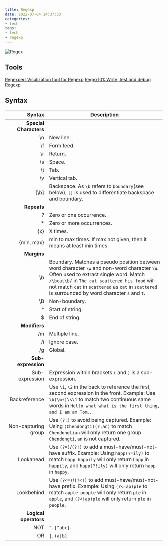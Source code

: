 ```yaml
---
title: Regexp
date: 2022-07-04 14:37:33
categories:
- tech
tags:
- tech
- regexp
---
```

![Regex](/images/regex.png)
## Tools
[Regexper: Visulization tool for Regexp](https://regexper.com/)
[Regex101: Write, test and debug Regexp](https://regex101.com/)

## Syntax
| Syntax | Description |
| -----------: | ----------- |
| **Special Characters** |
| \n | New line. |
| \f | Form feed. |
| \r | Return. |
| \s | Space. |
| \t | Tab. |
| \v | Vertical tab. |
| [\b] | Backspace. As `\b` refers to `boundary`(see below), `[]` is used to differentiate backspace and boundary. |
| **Repeats** |
| ? | Zero or one occurrence. |
| * | Zero or more occurrences. |
| {x} | X times. |
| {min, max} | min to max times. If max not given, then it means at least min times. |
| **Margins** |
| \b | Boundary. Matches a pseudo position between word character `\w` and non-word character `\W`. Often used to extract single word. Match `/\bcat\b/` in `The cat scattered his food` will not match `cat` in `scattered` as `cat` in `scattered` is surrounded by word character `s` and `t`. |
| \B | Non-boundary. |
| ^ | Start of string. |
| $ | End of string. |
| **Modifiers** |
| /m | Multiple line. |
| /i | Ignore case. |
| /g | Global. |
| **Sub-expression** |
| Sub-expression | Expression within brackets `(` and `)` is a sub-expression. |
| Backreference | Use `\1`, `\2` in the back to reference the first, second expression in the front. Example: Use `\b(\w+)\s\1` to match two continuous same words in `Hello what what is the first thing, and I am am Tom.`. |
| Non-capturing group | Use `(?:)` to avoid being captured. Example: Using `(Chendongti)(?:an)` to match `Chendongtian`  will only return one group `Chendongti`, `an` is not captured. |
| Lookahead | Use `(?=)`/`(?!)` to add a must-have/must-not-have suffix. Example: Using `happ(?=ily)` to match `happ happily` will only return `happ` in `happily`, and `happ(?!ily)` will only return `happ` in `happy`. |
| Lookbehind | Use `(?<=)`/`(?<!)` to add must-have/must-not-have prefix. Example: Using `(?<=ap)ple` to match `apple people` will only return `ple` in `apple`, and `(?<!ap)ple` will only return `ple` in `people`. |
| **Logical operators** |
| NOT | `^`. `[^abc]`. |
| OR | `\|`. `(a\|b)`. |




